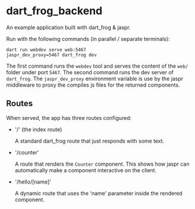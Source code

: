 # dart_frog_backend

An example application built with dart_frog & jaspr.

Run with the following commands (in parallel / separate terminals):

```
dart run webdev serve web:5467
jaspr_dev_proxy=5467 dart_frog dev
```

The first command runs the `webdev` tool and serves the content of the `web/` folder under port `5467`.
The second command runs the dev server of `dart_frog`. The `jaspr_dev_proxy` environment variable is
use by the jaspr middleware to proxy the compiles js files for the returned components.

## Routes

When served, the app has three routes configured:

- '/' (the index route)

  A standard dart_frog route that just responds with some text.

- '/counter'

  A route that renders the `Counter` component. This shows how jaspr can automatically 
  make a component interactive on the client.
  
- '/hello/[name]'

  A dynamic route that uses the 'name' parameter inside the rendered component.